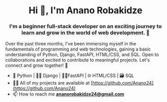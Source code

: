 <h1 align="center"> Hi 👋, I'm Anano Robakidze</h1>

<h3 align="center">I'm a beginner full-stack developer on an exciting journey to learn and grow in the world of web development.  🚀</h3>
 
<p>Over the past three months, I've been immersing myself in the fundamentals of programming and web technologies, gaining a basic understanding of Python, Django, FastAPI, HTML/CSS, and SQL. Open to collaborations and excited to contribute to meaningful projects. Let's connect and grow together! 🌱</p>

- 🐍 Python | 🐍🎩 Django | 🚀🌟FastAPI | 🌐 HTML/CSS | 🗃️ SQL 
- 👨‍💻 All of my projects are available at [https://github.com/Anano24](https://github.com/Anano24)
- 📫 How to reach me **ananorobakidze24@gmail.com**
